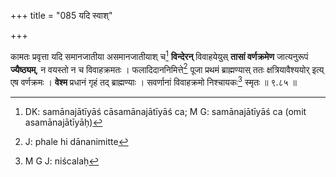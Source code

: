 +++
title = "085 यदि स्वाश्"

+++


कामतः प्रवृत्ता यदि समानजातीया असमानजातीयाश् च[^२३४] **विन्देरन्** विवाहयेयुस् **तासां वर्णक्रमेण** जात्यनुरूपं **ज्यैष्ठ्यम्**, न वयस्तो न च विवाहक्रमतः । फलादिदाननिमित्ते[^२३५] पूजा प्रथमं ब्राह्मण्यास् ततः क्षत्रियावैश्ययोर् इत्य् एष वर्णक्रमः । **वेश्म** प्रधानं गृहं तद् ब्राह्मण्याः । सवर्णानां विवाहक्रमो निश्चायकः[^२३६] स्मृतः ॥ ९.८५ ॥


[^२३६]:
     M G J: niścalaḥ


[^२३५]:
     J: phale hi dānanimitte


[^२३४]:
     DK: samānajātīyāś cāsamānajātīyāś ca; M G: samānajātīyāś ca (omit asamānajātīyāḥ)